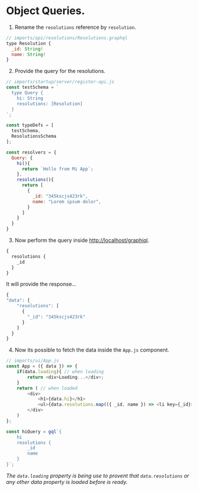 # Object Queries.

1. Rename the `resolutions` reference by `resolution`.

  ```js
  // imports/api/resolutions/Resolutions.graphql
  type Resolution {
    _id: String!
    name: String!
  }
  ```

2. Provide the query for the resolutions.

  ```js
  // imports/startup/server/register-api.js
  const testSchema = `
    type Query {
      hi: String
      resolutions: [Resolution]
    }
  `;

  const typeDefs = [
    testSchema, 
    ResolutionsSchema
  ];

  const resolvers = {
    Query: {
      hi(){
        return `Hello from Mi App`;
      },
      resolutions(){
        return [
          {
            _id: "345kscjs423rk",
            name: "Lorem ipsum dolor",
          }
        ]
      }
    }
  }
  ```

3. Now perform the query inside [http://localhost/graphiql](http://localhost/graphiql).

  ```js
  {
    resolutions {
      _id
    }
  }
  ```

  It will provide the response...

  ```js
  {
  "data": {
      "resolutions": [
        {
          "_id": "345kscjs423rk"
        }
      ]
    }
  }
  ```

4. Now its possible to fetch the data inside the `App.js` component.

  ```js
  // imports/ui/App.js
  const App = ({ data }) => {
      if(data.loading){ // when loading
          return <div>Loading...</div>;
      }
      return ( // when loaded
          <div>
              <h1>{data.hi}</h1>
              <ul>{data.resolutions.map(({ _id, name }) => <li key={_id}>{name}</li>)}</ul>
          </div>
      )
  };

  const hiQuery = gql`{
      hi
      resolutions {
          _id
          name
      }
  }`;
  ```

  *The `data.loading` property is being use to provent that `data.resolutions` or any other data property is loaded before is ready.*